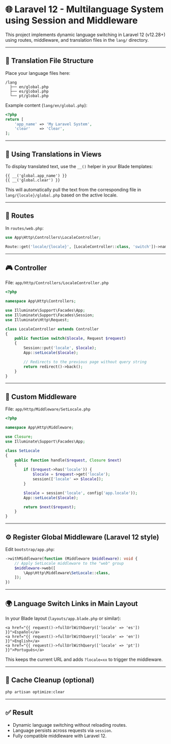 # 🌐 Laravel 12 - Multilanguage System using Session and Middleware

This project implements dynamic language switching in Laravel 12 (v12.28+) using routes, middleware, and translation files in the `lang/` directory.

---

## 📁 Translation File Structure

Place your language files here:

```
/lang
  ├── en/global.php
  ├── es/global.php
  └── pt/global.php
```

Example content (`lang/en/global.php`):

```php
<?php
return [
    'app_name' => 'My Laravel System',
    'clear'    => 'Clear',
];
```

---

## 🧩 Using Translations in Views

To display translated text, use the `__()` helper in your Blade templates:

```blade
{{ __('global.app_name') }}
{{ __('global.clear') }}
```

This will automatically pull the text from the corresponding file in `lang/{locale}/global.php` based on the active locale.

---

## 🔁 Routes

In `routes/web.php`:

```php
use App\Http\Controllers\LocaleController;

Route::get('locale/{locale}', [LocaleController::class, 'switch'])->name('locale.switch');
```

---

## 🎮 Controller

File: `app/Http/Controllers/LocaleController.php`

```php
<?php

namespace App\Http\Controllers;

use Illuminate\Support\Facades\App;
use Illuminate\Support\Facades\Session;
use Illuminate\Http\Request;

class LocaleController extends Controller
{
    public function switch($locale, Request $request)
    {
        Session::put('locale', $locale);
        App::setLocale($locale);

        // Redirects to the previous page without query string
        return redirect()->back();
    }
}
```

---

## 🧩 Custom Middleware

File: `app/Http/Middleware/SetLocale.php`

```php
<?php

namespace App\Http\Middleware;

use Closure;
use Illuminate\Support\Facades\App;

class SetLocale
{
    public function handle($request, Closure $next)
    {
        if ($request->has('locale')) {
            $locale = $request->get('locale');
            session(['locale' => $locale]);
        }

        $locale = session('locale', config('app.locale'));
        App::setLocale($locale);

        return $next($request);
    }
}
```

---

## ⚙️ Register Global Middleware (Laravel 12 style)

Edit `bootstrap/app.php`:

```php
->withMiddleware(function (Middleware $middleware): void {
    // Apply SetLocale middleware to the "web" group
    $middleware->web([
        \App\Http\Middleware\SetLocale::class,
    ]);
})
```

---

## 🌍 Language Switch Links in Main Layout

In your Blade layout (`layouts/app.blade.php` or similar):

```blade
<a href="{{ request()->fullUrlWithQuery(['locale' => 'es']) }}">Español</a>
<a href="{{ request()->fullUrlWithQuery(['locale' => 'en']) }}">English</a>
<a href="{{ request()->fullUrlWithQuery(['locale' => 'pt']) }}">Português</a>
```

This keeps the current URL and adds `?locale=xx` to trigger the middleware.

---

## 🧼 Cache Cleanup (optional)

```bash
php artisan optimize:clear
```

---

## ✅ Result

- Dynamic language switching without reloading routes.
- Language persists across requests via `session`.
- Fully compatible middleware with Laravel 12.